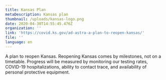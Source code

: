 ```yaml
---
title: Kansas Plan
metaDescription: Kansas plan
thumbnail: /uploads/kansas-logo.png
date: 2020-04-30T14:55:45.476Z
organization: ''
link: 'https://covid.ks.gov/ad-astra-a-plan-to-reopen-kansas/'
file: ''
language: en
---
```


A plan to reopen Kansas. Reopening Kansas comes by milestones, not on a timetable. Progress will be measured by monitoring our testing rates, COVID-19 hospitalizations, ability to contact trace, and availability of personal protective equipment.
